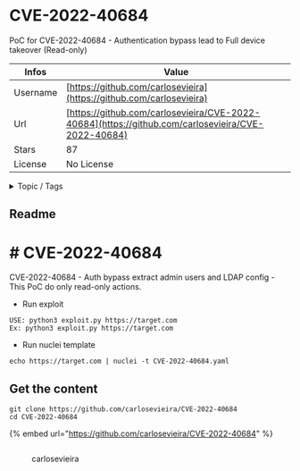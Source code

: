 # CVE-2022-40684

PoC for CVE-2022-40684 - Authentication bypass lead to Full device takeover (Read-only)

| Infos    | Value                                                              |
| -------- | -------------------------------------------------------------------|
| Username | [https://github.com/carlosevieira](https://github.com/carlosevieira) |
| Url      | [https://github.com/carlosevieira/CVE-2022-40684](https://github.com/carlosevieira/CVE-2022-40684)                                               |
| Stars    | 87                                                          |
| License  | No License                                                        |

<details>

<summary>Topic / Tags</summary>



</details>

## Readme

# # CVE-2022-40684 
CVE-2022-40684 - Auth bypass extract admin users and LDAP config - This PoC do only read-only actions.

- Run exploit

```
USE: python3 exploit.py https://target.com
Ex: python3 exploit.py https://target.com

```

- Run nuclei template

```
echo https://target.com | nuclei -t CVE-2022-40684.yaml
```




## Get the content

```
git clone https://github.com/carlosevieira/CVE-2022-40684
cd CVE-2022-40684
```

{% embed url="https://github.com/carlosevieira/CVE-2022-40684" %}

<figure><img src="https://avatars.githubusercontent.com/u/24918013?v=4" alt=""><figcaption><p>carlosevieira</p></figcaption></figure>
